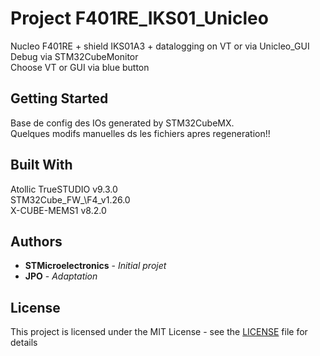 # Project F401RE\_IKS01_Unicleo
Nucleo F401RE + shield IKS01A3 + datalogging on VT or via Unicleo_GUI  
Debug via STM32CubeMonitor   
Choose VT or GUI via blue button  
## Getting Started
Base de config des IOs generated by STM32CubeMX.  
Quelques modifs manuelles ds les fichiers apres regeneration!!
## Built With
Atollic TrueSTUDIO v9.3.0  
STM32Cube\_FW_\F4_v1.26.0  
X-CUBE-MEMS1 v8.2.0
## Authors
* **STMicroelectronics** - *Initial projet*
* **JPO** - *Adaptation*

## License
This project is licensed under the MIT License - see the [LICENSE](LICENSE.md) file for details
